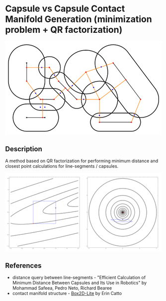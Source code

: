 # Capsule vs Capsule Contact Manifold Generation (minimization problem + QR factorization)

<p align="center"><img src="capsuleQR_manifold.png" width="600" /></p>

## Description
A method based on QR factorization for performing minimum distance and closest point calculations for line-segments / capsules.

<p align="center"><img src="capsuleQR_minimization.png" width="600" /></p>

## References
* distance query between line-segments - "Efficient Calculation of Minimum Distance Between Capsules and Its Use in Robotics" by Mohammad Safeea, Pedro Neto, Richard Bearee
* contact manifold structure - [Box2D-Lite](https://github.com/erincatto/box2d-lite) by Erin Catto
